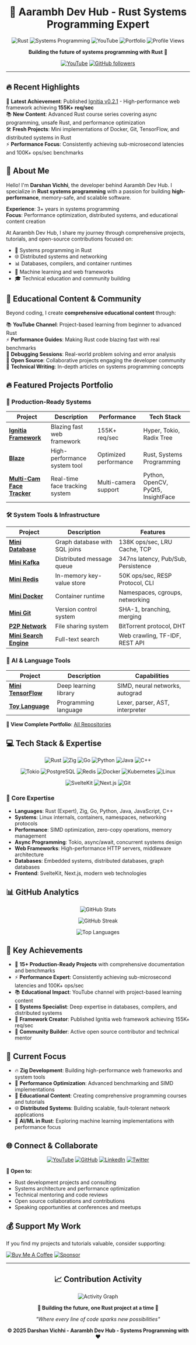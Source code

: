 <div align="center">

# 🚀 **Aarambh Dev Hub** - Rust Systems Programming Expert

![Rust](https://img.shields.io/badge/rust-1.70%2B-orange.svg?style=for-the-badge&logo=rust&labelColor=black)
![Systems Programming](https://img.shields.io/badge/Systems-Programming-red.svg?style=for-the-badge&labelColor=black)
![YouTube](https://img.shields.io/badge/YouTube-Aarambh%20Dev%20Hub-red?style=for-the-badge&logo=youtube)
![Portfolio](https://img.shields.io/badge/Projects-15%2B-blue.svg?style=for-the-badge&labelColor=black)
![Profile Views](https://komarev.com/ghpvc/?username=AarambhDevHub&color=brightgreen&style=flat-square)

**Building the future of systems programming with Rust** 🦀

[![YouTube](https://img.shields.io/youtube/channel/subscribers/UCm5U5uQiZA_mQY5wQ6WfUVA?style=social&logo=youtube&label=Aarambh%20Dev%20Hub)](https://youtube.com/@aarambhdevhub)
[![GitHub followers](https://img.shields.io/github/followers/AarambhDevHub?style=social)](https://github.com/AarambhDevHub)

</div>

---

## 🔥 **Recent Highlights**

🎯 **Latest Achievement**: Published [Ignitia v0.2.1](https://crates.io/crates/ignitia) - High-performance web framework achieving **155K+ req/sec**  
📚 **New Content**: Advanced Rust course series covering async programming, unsafe Rust, and performance optimization  
🛠️ **Fresh Projects**: Mini implementations of Docker, Git, TensorFlow, and distributed systems in Rust  
⚡ **Performance Focus**: Consistently achieving sub-microsecond latencies and 100K+ ops/sec benchmarks

## 💫 **About Me**

Hello! I'm **Darshan Vichhi**, the developer behind Aarambh Dev Hub. I specialize in **Rust systems programming** with a passion for building **high-performance**, memory-safe, and scalable software.

**Experience**: 3+ years in systems programming  
**Focus**: Performance optimization, distributed systems, and educational content creation

At Aarambh Dev Hub, I share my journey through comprehensive projects, tutorials, and open-source contributions focused on:
- 🦀 Systems programming in Rust
- 🌐 Distributed systems and networking
- 📊 Databases, compilers, and container runtimes
- 🤖 Machine learning and web frameworks
- 🎓 Technical education and community building

## 🎥 **Educational Content & Community**

Beyond coding, I create **comprehensive educational content** through:

📚 **YouTube Channel**: Project-based learning from beginner to advanced Rust  
⚡ **Performance Guides**: Making Rust code blazing fast with real benchmarks  
🐛 **Debugging Sessions**: Real-world problem solving and error analysis  
🤝 **Open Source**: Collaborative projects engaging the developer community  
📝 **Technical Writing**: In-depth articles on systems programming concepts

## 🔥 **Featured Projects Portfolio**

### **🚀 Production-Ready Systems**
| Project | Description | Performance | Tech Stack |
|---------|-------------|-------------|------------|
| **[Ignitia Framework](https://github.com/AarambhDevHub/ignitia)** | Blazing fast web framework | 155K+ req/sec | Hyper, Tokio, Radix Tree |
| **[Blaze](https://github.com/AarambhDevHub/blaze)** | High-performance system tool | Optimized performance | Rust, Systems Programming |
| **[Multi-Cam Face Tracker](https://github.com/AarambhDevHub/multi-cam-face-tracker)** | Real-time face tracking system | Multi-camera support | Python, OpenCV, PyQt5, InsightFace |

### **🛠️ System Tools & Infrastructure**
| Project | Description | Features |
|---------|-------------|----------|
| **[Mini Database](https://github.com/AarambhDevHub/mini-database)** | Graph database with SQL joins | 138K ops/sec, LRU Cache, TCP |
| **[Mini Kafka](https://github.com/AarambhDevHub/mini-kafka)** | Distributed message queue | 347ns latency, Pub/Sub, Persistence |
| **[Mini Redis](https://github.com/AarambhDevHub/mini-redis)** | In-memory key-value store | 50K ops/sec, RESP Protocol, CLI |
| **[Mini Docker](https://github.com/AarambhDevHub/mini-docker-rust)** | Container runtime | Namespaces, cgroups, networking |
| **[Mini Git](https://github.com/AarambhDevHub/mini-git)** | Version control system | SHA-1, branching, merging |
| **[P2P Network](https://github.com/AarambhDevHub/mini-p2p)** | File sharing system | BitTorrent protocol, DHT |
| **[Mini Search Engine](https://github.com/AarambhDevHub/mini-search-engine)** | Full-text search | Web crawling, TF-IDF, REST API |

### **🤖 AI & Language Tools** 
| Project | Description | Capabilities |
|---------|-------------|--------------|
| **[Mini TensorFlow](https://github.com/AarambhDevHub/mini-tensorflow)** | Deep learning library | SIMD, neural networks, autograd |
| **[Toy Language](https://github.com/AarambhDevHub/toy-lang)** | Programming language | Lexer, parser, AST, interpreter |

**🎯 View Complete Portfolio**: [All Repositories](https://github.com/AarambhDevHub?tab=repositories)

## 💻 **Tech Stack & Expertise**

<div align="center">

![Rust](https://img.shields.io/badge/rust-%23000000.svg?style=for-the-badge&logo=rust&logoColor=white)
![Zig](https://img.shields.io/badge/Zig-%23F7A41D.svg?style=for-the-badge&logo=zig&logoColor=white)
![Go](https://img.shields.io/badge/go-%2300ADD8.svg?style=for-the-badge&logo=go&logoColor=white)
![Python](https://img.shields.io/badge/python-3670A0?style=for-the-badge&logo=python&logoColor=ffdd54)
![Java](https://img.shields.io/badge/java-%23ED8B00.svg?style=for-the-badge&logo=openjdk&logoColor=white)
![C++](https://img.shields.io/badge/c++-%2300599C.svg?style=for-the-badge&logo=c%2B%2B&logoColor=white)

![Tokio](https://img.shields.io/badge/Tokio-000000.svg?style=for-the-badge&logo=tokio&logoColor=white)
![PostgreSQL](https://img.shields.io/badge/postgresql-%23316192.svg?style=for-the-badge&logo=postgresql&logoColor=white)
![Redis](https://img.shields.io/badge/redis-%23DD0031.svg?style=for-the-badge&logo=redis&logoColor=white)
![Docker](https://img.shields.io/badge/docker-%230db7ed.svg?style=for-the-badge&logo=docker&logoColor=white)
![Kubernetes](https://img.shields.io/badge/kubernetes-%23326ce5.svg?style=for-the-badge&logo=kubernetes&logoColor=white)
![Linux](https://img.shields.io/badge/Linux-FCC624.svg?style=for-the-badge&logo=linux&logoColor=black)

![SvelteKit](https://img.shields.io/badge/sveltekit-FF3E00.svg?style=for-the-badge&logo=svelte&logoColor=white)
![Next.js](https://img.shields.io/badge/next.js-000000.svg?style=for-the-badge&logo=next.js&logoColor=white)
![Git](https://img.shields.io/badge/git-%23F05033.svg?style=for-the-badge&logo=git&logoColor=white)

</div>

### **🎯 Core Expertise**
- **Languages**: Rust (Expert), Zig, Go, Python, Java, JavaScript, C++
- **Systems**: Linux internals, containers, namespaces, networking protocols
- **Performance**: SIMD optimization, zero-copy operations, memory management
- **Async Programming**: Tokio, async/await, concurrent systems design
- **Web Frameworks**: High-performance HTTP servers, middleware architecture
- **Databases**: Embedded systems, distributed databases, graph databases
- **Frontend**: SvelteKit, Next.js, modern web technologies

## 📊 **GitHub Analytics**

<div align="center">

![GitHub Stats](https://github-readme-stats.vercel.app/api?username=AarambhDevHub&theme=dark&hide_border=false&include_all_commits=true&count_private=false)

![GitHub Streak](https://github-readme-streak-stats.herokuapp.com/?user=AarambhDevHub&theme=dark&hide_border=false)

![Top Languages](https://github-readme-stats.vercel.app/api/top-langs/?username=AarambhDevHub&theme=dark&hide_border=false&include_all_commits=true&count_private=false&layout=compact)

</div>

## 🌟 **Key Achievements**

- 🦀 **15+ Production-Ready Projects** with comprehensive documentation and benchmarks
- ⚡ **Performance Expert**: Consistently achieving sub-microsecond latencies and 100K+ ops/sec
- 📚 **Educational Impact**: YouTube channel with project-based learning content
- 🔧 **Systems Specialist**: Deep expertise in databases, compilers, and distributed systems
- 🚀 **Framework Creator**: Published Ignitia web framework achieving 155K+ req/sec
- 🤝 **Community Builder**: Active open source contributor and technical mentor

## 🎯 **Current Focus**

- 🔥 **Zig Development**: Building high-performance web frameworks and system tools
- 🚀 **Performance Optimization**: Advanced benchmarking and SIMD implementations  
- 📖 **Educational Content**: Creating comprehensive programming courses and tutorials
- 🌐 **Distributed Systems**: Building scalable, fault-tolerant network applications
- 🤖 **AI/ML in Rust**: Exploring machine learning implementations with performance focus

## 🌐 **Connect & Collaborate**

<div align="center">

[![YouTube](https://img.shields.io/badge/YouTube-%23FF0000.svg?style=for-the-badge&logo=YouTube&logoColor=white)](https://youtube.com/@aarambhdevhub)
[![GitHub](https://img.shields.io/badge/github-%23121011.svg?style=for-the-badge&logo=github&logoColor=white)](https://github.com/AarambhDevHub)
[![LinkedIn](https://img.shields.io/badge/linkedin-%230077B5.svg?style=for-the-badge&logo=linkedin&logoColor=white)](https://linkedin.com/in/darshan-vichhi)
[![Twitter](https://img.shields.io/badge/Twitter-%231DA1F2.svg?style=for-the-badge&logo=Twitter&logoColor=white)](https://twitter.com/aarambhdevhub)

</div>

**🤝 Open to:**
- Rust development projects and consulting
- Systems architecture and performance optimization  
- Technical mentoring and code reviews
- Open source collaborations and contributions
- Speaking opportunities at conferences and meetups

## 💰 **Support My Work**

If you find my projects and tutorials valuable, consider supporting:

[![Buy Me A Coffee](https://img.shields.io/badge/Buy%20Me%20A%20Coffee-ffdd00?style=for-the-badge&logo=buy-me-a-coffee&logoColor=black)](https://buymeacoffee.com/aarambhdevhub)
[![Sponsor](https://img.shields.io/badge/Sponsor-GitHub-ea4aaa?style=for-the-badge&logo=github-sponsors)](https://github.com/sponsors/AarambhDevHub)

---

<div align="center">

## 📈 **Contribution Activity**

![Activity Graph](https://github-readme-activity-graph.vercel.app/graph?username=AarambhDevHub&theme=react-dark&hide_border=true)

**🦀 Building the future, one Rust project at a time 🦀**

*"Where every line of code sparks new possibilities"*

**© 2025 Darshan Vichhi - Aarambh Dev Hub - Systems Programming with ❤️**

</div>
